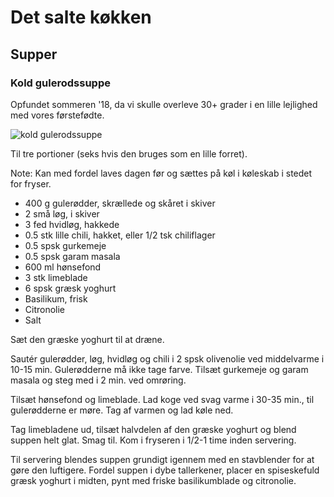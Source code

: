 # Det salte køkken

## Supper

### Kold gulerodssuppe

Opfundet sommeren '18, da vi skulle overleve 30+ grader i en lille lejlighed med 
vores førstefødte.

![kold gulerodssuppe](https://user-images.githubusercontent.com/204911/139831670-6f1416be-5e3c-44f7-85a2-da55e987f900.jpg)

Til tre portioner (seks hvis den bruges som en lille forret).

Note: Kan med fordel laves dagen før og sættes på køl i køleskab i stedet for fryser.

* 400 g gulerødder, skrællede og skåret i skiver
* 2 små løg, i skiver
* 3 fed hvidløg, hakkede
* 0.5 stk lille chili, hakket, eller 1/2 tsk chiliflager
* 0.5 spsk gurkemeje
* 0.5 spsk garam masala
* 600 ml hønsefond
* 3 stk limeblade
* 6 spsk græsk yoghurt
* Basilikum, frisk
* Citronolie
* Salt

Sæt den græske yoghurt til at dræne.

Sautér gulerødder, løg, hvidløg og chili i 2 spsk olivenolie ved middelvarme i 10-15 min.
Gulerødderne må ikke tage farve. Tilsæt gurkemeje og garam masala og steg med i 2 min. 
ved omrøring.

Tilsæt hønsefond og limeblade. Lad koge ved svag varme i 30-35 min., til gulerødderne er 
møre. Tag af varmen og lad køle ned.

Tag limebladene ud, tilsæt halvdelen af den græske yoghurt og blend suppen helt glat. 
Smag til. Kom i fryseren i 1/2-1 time inden servering.

Til servering blendes suppen grundigt igennem med en stavblender for at gøre den luftigere.
Fordel suppen i dybe tallerkener, placer en spiseskefuld græsk yoghurt i midten, pynt med
friske basilikumblade og citronolie.
